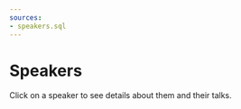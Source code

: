 ```yaml
---
sources:
- speakers.sql
---
```


# Speakers

Click on a speaker to see details about them and their talks.


<DataTable data={speakers} rows=all link=speaker_id search>
    <Column id=first_name />
    <Column id=last_name />
    <Column id=title />
    <Column id=company />
    <Column id=country />
</DataTable>





